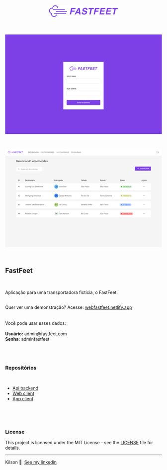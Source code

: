 <h1 align="center">
  <a name="logo" href="https://webfastfeet.netlify.app"><img src=".github/logo.png" alt="MK Finder" width="222"></a>
  <br>
</h1>

<br />

<p align="center">
  <img  src=".github/login_page.png" alt="FastFeet" width="600">

</p>
<br>
<p align="center">
  <img  src=".github/dashboard.png" alt="FastFeet" width="600">
</p>
<br>
<h2>FastFeet</h2>
<br>

<p>
  Aplicação para uma transportadora fictícia, o FastFeet.
</p>
<br>
 Quer ver uma demonstração? Acesse: <a href="https://webfastfeet.netlify.app" target="_blank">webfastfeet.netlify.app</a>
<br>
<br>
<br>
Você pode usar esses dados:
<br>
<br>
<strong>Usuário:</strong> admin@fastfeet.com
<br>
<strong>Senha:</strong> adminfastfeet
<br>
<br>
<br>
<br>

<h3>Repositórios</h3>
<br>

- [Api backend](https://github.com/kilsonrs/fastfeet-api)
- [Web client](https://github.com/kilsonrs/fastfeet-web)
- [App client](https://github.com/kilsonrs/fastfeet-app)

<br>
<br>
<br>

<h3>License</h3>

This project is licensed under the MIT License - see the [LICENSE](LICENSE) file for details.



---

Kilson 👋 &nbsp;[See my linkedin](https://www.linkedin.com/in/kilsonrs/)

